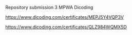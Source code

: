 Repository submission 3 MPWA Dicoding

https://www.dicoding.com/certificates/MEPJ5Y4VQP3V

https://www.dicoding.com/certificates/QLZ984WQMX5D

